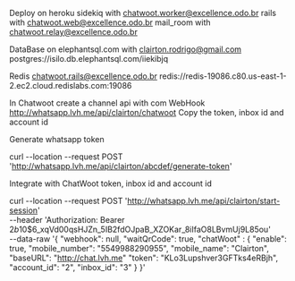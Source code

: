 Deploy on heroku
  sidekiq with chatwoot.worker@excellence.odo.br
  rails with chatwoot.web@excellence.odo.br
  mail_room with chatwoot.relay@excellence.odo.br

DataBase on elephantsql.com with clairton.rodrigo@gmail.com
  postgres://isilo.db.elephantsql.com/iiekibjq

Redis chatwoot.rails@excellence.odo.br
  redis://redis-19086.c80.us-east-1-2.ec2.cloud.redislabs.com:19086


In Chatwoot create a channel api with com WebHook http://whatsapp.lvh.me/api/clairton/chatwoot
Copy the token, inbox id and account id

Generate whatsapp token

curl --location --request POST 'http://whatsapp.lvh.me/api/clairton/abcdef/generate-token'

Integrate with ChatWoot token, inbox id and account id

curl --location --request POST 'http://whatsapp.lvh.me/api/clairton/start-session' \
--header 'Authorization: Bearer $2b$10$6_xqVd00qsHJZn_5IB2fdOJpaB_XZOKar_8iIfaO8LBvmUj9L85ou' \
--data-raw '{
    "webhook": null,
    "waitQrCode": true,
    "chatWoot" : {
      "enable": true,
      "mobile_number": "5549988290955",
      "mobile_name": "Clairton",
      "baseURL": "http://chat.lvh.me"
      "token": "KLo3Lupshver3GFTks4eRBjh",
      "account_id": "2",
      "inbox_id": "3"
    }
}'